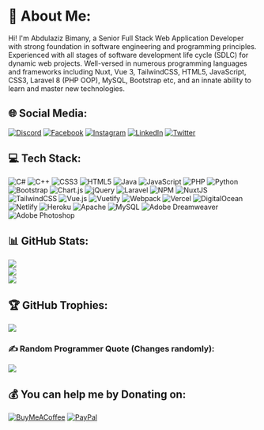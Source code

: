 # 💫 About Me:

Hi! I'm Abdulaziz Bimany, a Senior Full Stack Web Application Developer with strong foundation in software engineering and programming principles. Experienced with all stages of software development life cycle (SDLC) for dynamic web projects. Well-versed in numerous programming languages and frameworks including Nuxt, Vue 3, TailwindCSS, HTML5, JavaScript, CSS3, Laravel 8 (PHP OOP), MySQL, Bootstrap etc, and an innate ability to learn and master new technologies.

## 🌐 Social Media:

[![Discord](https://img.shields.io/badge/Discord-%237289DA.svg?logo=discord&logoColor=white)](htttps://discord.gg/Abdulaziz#6772) [![Facebook](https://img.shields.io/badge/Facebook-%231877F2.svg?logo=Facebook&logoColor=white)](https://facebook.com/abdulaziz.bimany.5) [![Instagram](https://img.shields.io/badge/Instagram-%23E4405F.svg?logo=Instagram&logoColor=white)](https://instagram.com/abdulaziz_bimany) [![LinkedIn](https://img.shields.io/badge/LinkedIn-%230077B5.svg?logo=linkedin&logoColor=white)](www.linkedin.com/in/abdulaziz-bimany) [![Twitter](https://img.shields.io/badge/Twitter-%231DA1F2.svg?logo=Twitter&logoColor=white)](https://twitter.com/Abdulazizbimany)

## 💻 Tech Stack:

![C#](https://img.shields.io/badge/c%23-%23239120.svg?style=for-the-badge&logo=c-sharp&logoColor=white) ![C++](https://img.shields.io/badge/c++-%2300599C.svg?style=for-the-badge&logo=c%2B%2B&logoColor=white) ![CSS3](https://img.shields.io/badge/css3-%231572B6.svg?style=for-the-badge&logo=css3&logoColor=white) ![HTML5](https://img.shields.io/badge/html5-%23E34F26.svg?style=for-the-badge&logo=html5&logoColor=white) ![Java](https://img.shields.io/badge/java-%23ED8B00.svg?style=for-the-badge&logo=java&logoColor=white) ![JavaScript](https://img.shields.io/badge/javascript-%23323330.svg?style=for-the-badge&logo=javascript&logoColor=%23F7DF1E) ![PHP](https://img.shields.io/badge/php-%23777BB4.svg?style=for-the-badge&logo=php&logoColor=white) ![Python](https://img.shields.io/badge/python-3670A0?style=for-the-badge&logo=python&logoColor=ffdd54) ![Bootstrap](https://img.shields.io/badge/bootstrap-%23563D7C.svg?style=for-the-badge&logo=bootstrap&logoColor=white) ![Chart.js](https://img.shields.io/badge/chart.js-F5788D.svg?style=for-the-badge&logo=chart.js&logoColor=white) ![jQuery](https://img.shields.io/badge/jquery-%230769AD.svg?style=for-the-badge&logo=jquery&logoColor=white) ![Laravel](https://img.shields.io/badge/laravel-%23FF2D20.svg?style=for-the-badge&logo=laravel&logoColor=white) ![NPM](https://img.shields.io/badge/NPM-%23000000.svg?style=for-the-badge&logo=npm&logoColor=white) ![NuxtJS](https://img.shields.io/badge/Nuxt-black?style=for-the-badge&logo=nuxt.js&logoColor=white) ![TailwindCSS](https://img.shields.io/badge/tailwindcss-%2338B2AC.svg?style=for-the-badge&logo=tailwind-css&logoColor=white) ![Vue.js](https://img.shields.io/badge/vuejs-%2335495e.svg?style=for-the-badge&logo=vuedotjs&logoColor=%234FC08D) ![Vuetify](https://img.shields.io/badge/Vuetify-1867C0?style=for-the-badge&logo=vuetify&logoColor=AEDDFF) ![Webpack](https://img.shields.io/badge/webpack-%238DD6F9.svg?style=for-the-badge&logo=webpack&logoColor=black) ![Vercel](https://img.shields.io/badge/vercel-%23000000.svg?style=for-the-badge&logo=vercel&logoColor=white) ![DigitalOcean](https://img.shields.io/badge/DigitalOcean-%230167ff.svg?style=for-the-badge&logo=digitalOcean&logoColor=white) ![Netlify](https://img.shields.io/badge/netlify-%23000000.svg?style=for-the-badge&logo=netlify&logoColor=#00C7B7) ![Heroku](https://img.shields.io/badge/heroku-%23430098.svg?style=for-the-badge&logo=heroku&logoColor=white) ![Apache](https://img.shields.io/badge/apache-%23D42029.svg?style=for-the-badge&logo=apache&logoColor=white) ![MySQL](https://img.shields.io/badge/mysql-%2300f.svg?style=for-the-badge&logo=mysql&logoColor=white) ![Adobe Dreamweaver](https://img.shields.io/badge/Adobe%20Dreamweaver-FF61F6.svg?style=for-the-badge&logo=Adobe%20Dreamweaver&logoColor=white) ![Adobe Photoshop](https://img.shields.io/badge/adobephotoshop-%2331A8FF.svg?style=for-the-badge&logo=adobephotoshop&logoColor=white)

## 📊 GitHub Stats:

![](https://github-readme-stats.vercel.app/api?username=abdulazizsoud&theme=blue-green&hide_border=false&include_all_commits=true&count_private=true)<br/>
![](https://github-readme-streak-stats.herokuapp.com/?user=abdulazizsoud&theme=blue-green&hide_border=false)<br/>
![](https://github-readme-stats.vercel.app/api/top-langs/?username=abdulazizsoud&theme=blue-green&hide_border=false&include_all_commits=true&count_private=true&layout=compact)

## 🏆 GitHub Trophies:

![](https://github-profile-trophy.vercel.app/?username=abdulazizsoud&theme=algolia&no-frame=false&no-bg=false&margin-w=4)

### ✍️ Random Programmer Quote (Changes randomly):

![](https://quotes-github-readme.vercel.app/api?type=horizontal&theme=radical)

## 💰 You can help me by Donating on:

[![BuyMeACoffee](https://img.shields.io/badge/Buy%20Me%20a%20Coffee-ffdd00?style=for-the-badge&logo=buy-me-a-coffee&logoColor=black)](https://buymeacoffee.com/abdulazizbimany) [![PayPal](https://img.shields.io/badge/PayPal-00457C?style=for-the-badge&logo=paypal&logoColor=white)](https://paypal.me/abdulazizbimany)
